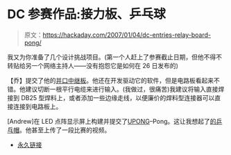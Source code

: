 # DC 参赛作品:接力板、乒乓球

> 原文：<https://hackaday.com/2007/01/04/dc-entries-relay-board-pong/>

我又为你准备了几个设计挑战项目。(第一个人赶上了参赛截止日期，但他不得不转贴给另一个网络主持人——没有抱怨它是如何在 26 日发布的)

【乔】提交了他的[并口中继板](http://joevennix.blogspot.com/2006/12/hackaday-contest-entry.html)。他还在开发驱动它的软件，但是电路板看起来不错。他建议切断一根平行电缆来进行输入。(我做过，很痛苦)我建议将输入直接焊接到 DB25 型焊料上，或者添加一些边缘走线，以便廉价的焊料型连接器可以直接连接到电路板上。

[Andrew]在 LED 点阵显示屏上构建并提交了[UPONG](http://www.chilli.net.au/~amarch/upong/upong.htm)–Pong。这让我想起了[的乒乓帽](http://www.hackaday.com/2006/07/16/pong-led-hat/)。他甚至上传了一段比赛的视频。

*   [永久链接](http://www.chilli.net.au/~amarch/upong/upong.htm)